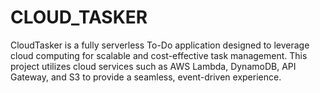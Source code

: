 # CLOUD_TASKER
CloudTasker is a fully serverless To-Do application designed to leverage cloud computing for scalable and cost-effective task management. This project utilizes cloud services such as AWS Lambda, DynamoDB, API Gateway, and S3 to provide a seamless, event-driven experience.
